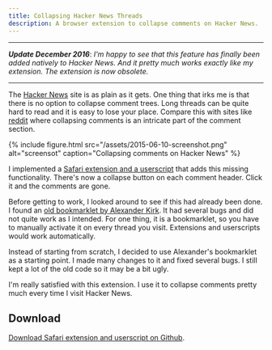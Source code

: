 ```yaml
---
title: Collapsing Hacker News Threads
description: A browser extension to collapse comments on Hacker News.
---
```


---

***Update December 2016***: *I'm happy to see that this feature has finally been added natively to Hacker News. And it pretty much works exactly like my extension. The extension is now obsolete.*

---

The [Hacker News](https://news.ycombinator.com) site is as plain as it gets. One thing that irks me is that there is no option to collapse comment trees. Long threads can be quite hard to read and it is easy to lose your place. Compare this with sites like [reddit](https://www.reddit.com) where collapsing comments is an intricate part of the comment section.

{% include figure.html src="/assets/2015-06-10-screenshot.png" alt="screensot" caption="Collapsing comments on Hacker News" %}

I implemented a [Safari extension and a userscript](https://github.com/arthurhammer/hackernews-collapse) that adds this missing functionality. There's now a collapse button on each comment header. Click it and the comments are gone.

Before getting to work, I looked around to see if this had already been done. I found an [old bookmarklet by Alexander Kirk](https://alexander.kirk.at/2010/02/16/collapsible-threads-for-hacker-news/). It had several bugs and did not quite work as I intended. For one thing, it is a bookmarklet, so you have to manually activate it on every thread you visit. Extensions and userscripts would work automatically.

Instead of starting from scratch, I decided to use Alexander's bookmarklet as a starting point. I made many changes to it and fixed several bugs. I still kept a lot of the old code so it may be a bit ugly.

I'm really satisfied with this extension. I use it to collapse comments pretty much every time I visit Hacker News.

## Download

[Download Safari extension and userscript on Github](https://github.com/ahammer-/hackernews-collapse).
